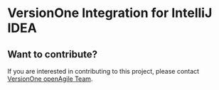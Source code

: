 # VersionOne Integration for IntelliJ IDEA

## Want to contribute?
If you are interested in contributing to this project, please contact [VersionOne openAgile Team](mailto:openAgileSupport@versionone.com).
